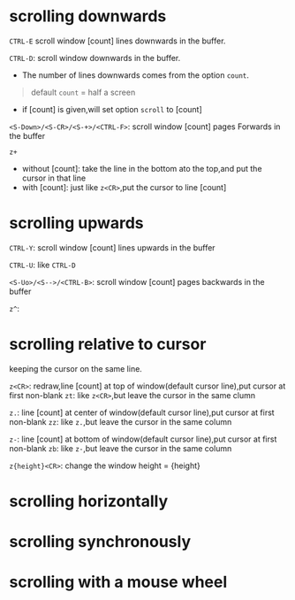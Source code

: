 


# scrolling downwards


`CTRL-E` scroll window [count] lines downwards in the buffer.

`CTRL-D`: scroll window downwards in the buffer.
- The number of lines downwards comes from the option `count`. 
> default `count` = half a screen
- if [count] is given,will set option `scroll` to [count]

`<S-Down>/<S-CR>/<S-+>/<CTRL-F>`: scroll window [count] pages Forwards in the buffer


`z+`
- without [count]: take the line in the bottom ato the top,and put the cursor in that line
- with [count]: just like `z<CR>`,put the cursor to line [count]

# scrolling upwards


`CTRL-Y`: scroll window [count] lines upwards in the buffer

`CTRL-U`: like `CTRL-D`

`<S-Uo>/<S-->/<CTRL-B>`: scroll window [count] pages backwards in the buffer

`z^`: 

# scrolling relative to cursor

keeping the cursor on the same line.

`z<CR>`: redraw,line [count] at top of window(default cursor line),put cursor at first non-blank
`zt`: like `z<CR>`,but leave the cursor in the same clumn


`z.`: line [count] at center of window(default cursor line),put cursor at first non-blank 
`zz`: like `z.`,but leave the cursor in the same column

`z-`: line [count] at bottom of window(default cursor line),put cursor at first non-blank 
`zb`: like `z-`,but leave the cursor in the same column


`z{height}<CR>`: change the window height = {height}

# scrolling horizontally
# scrolling synchronously
# scrolling with a mouse wheel



































